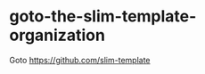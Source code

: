 goto-the-slim-template-organization
===================================

Goto https://github.com/slim-template